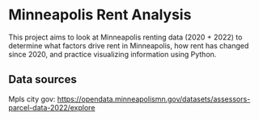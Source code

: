 # Minneapolis Rent Analysis

This project aims to look at Minneapolis renting data (2020 + 2022) to determine what factors drive rent in Minneapolis, how rent has changed since 2020, and practice visualizing information using Python.


## Data sources
Mpls city gov: https://opendata.minneapolismn.gov/datasets/assessors-parcel-data-2022/explore 
